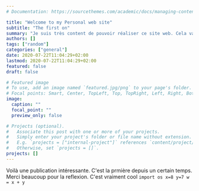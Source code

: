 ```yaml
---
# Documentation: https://sourcethemes.com/academic/docs/managing-content/

title: "Welcome to my Personal web site"
subtitle: "The first on"
summary: "Je suis très content de pouvoir réaliser ce site web. Cela va tout droit au but. Et je suis sûr que nous irons un peu plus loin avec"
authors: []
tags: ["random"]
categories: ["general"]
date: 2020-07-22T11:04:29+02:00
lastmod: 2020-07-22T11:04:29+02:00
featured: false
draft: false

# Featured image
# To use, add an image named `featured.jpg/png` to your page's folder.
# Focal points: Smart, Center, TopLeft, Top, TopRight, Left, Right, BottomLeft, Bottom, BottomRight.
image:
  caption: ""
  focal_point: ""
  preview_only: false

# Projects (optional).
#   Associate this post with one or more of your projects.
#   Simply enter your project's folder or file name without extension.
#   E.g. `projects = ["internal-project"]` references `content/project/deep-learning/index.md`.
#   Otherwise, set `projects = []`.
projects: []
---
```

Voilà une publication intéressante.
C'est la prmière depuis un certain temps.
Merci beaucoup pour la reflexion.
C'est vraiment cool
`import os
x=8
y=7
w = x + y`
